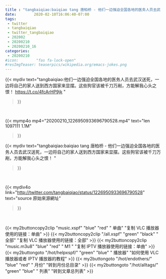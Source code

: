 ```yaml
---
title : "tangbaiqiao:baiqiao tang 唐柏桥 - 他们一边强迫全国各地的医务人员去武汉送死，一边将自己的家人送到西方国家来显摆。这些狗官该被千刀万剐，方能解我心头之恨！ "
date:        2020-02-10T16:06:40-07:00
tags:
 - twitter
 - tangbaiqiao
 - twitter_tangbaiqiao
 - 202002
 - 20200210
 - 20200210_16
categories:
 - 20200210
#icon:        "fas fa-lock-open"
#resImgTeaser: teaserpics/wikipedia.org/emacs-jokes.png
---
```


{{< mydiv text="tangbaiqiao:他们一边强迫全国各地的医务人员去武汉送死，一边将自己的家人送到西方国家来显摆。这些狗官该被千刀万剐，方能解我心头之恨！  https://t.co/4fcArHP9jk "
>}}
<br>


{{< mymp4o mp4="20200210_1226950933696790528.mp4"
text="len 1097111    1.1M"
>}}


{{< mydiv text="tangbaiqiao:baiqiao tang 唐柏桥 - 他们一边强迫全国各地的医务人员去武汉送死，一边将自己的家人送到西方国家来显摆。这些狗官该被千刀万剐，方能解我心头之恨！ "
>}}
<br>

{{< mydiv4o link="http://twitter.com/tangbaiqiao/status/1226950933696790528"
text="source 原始來源網址"
>}}


<br>



{{< my2buttoncopy2clip "music.xspf"        "blue"   "red"    " 单曲"  "复制 VLC 播放器使用的链接：单曲" >}} {{< my2buttoncopy2clip "/all.xspf"         "green"  "black"  " 全部"  "复制 VLC 播放器使用的链接：全部" >}} {{< my2buttoncopy2clip "music.m3u8"        "blue"   "red"    " M1 "    "复制 IPTV 播放器使用的链接：单曲" >}} {{< my2buttongoto      "/hot/helpxspf/"    "green"  "blue"   " 播放器" "如何使用 VLC 播放器或者 IPTV 播放器的教程" >}} {{< my2buttongoto      "/hot/endothers/"   "blue"   "red"    " 月份"   "转到月份总目录" >}} {{< my2buttongoto      "/hot/alltags/"     "green"  "blue"   " 列表"   "转到文章总列表" >}} 
